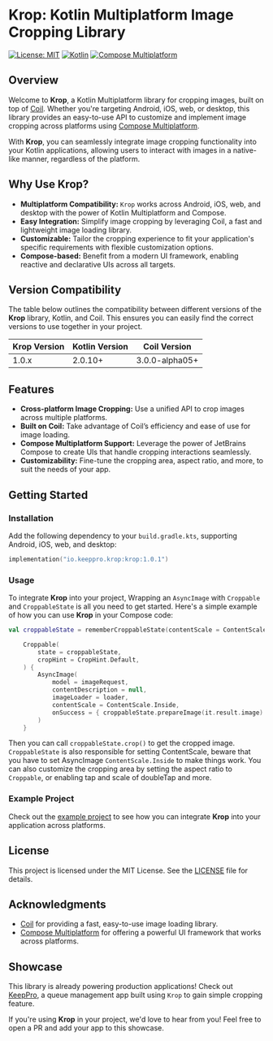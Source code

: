
# Krop: Kotlin Multiplatform Image Cropping Library

[![License: MIT](https://img.shields.io/badge/License-MIT-yellow.svg)](https://opensource.org/licenses/MIT)
[![Kotlin](https://img.shields.io/badge/kotlin-multiplatform-blue)](https://kotlinlang.org/)
[![Compose Multiplatform](https://img.shields.io/badge/Compose-Multiplatform-green)](https://github.com/JetBrains/compose-multiplatform)

## Overview

Welcome to **Krop**, a Kotlin Multiplatform library for cropping images, built on top of [Coil](https://coil-kt.github.io/coil/). Whether you're targeting Android, iOS, web, or desktop, this library provides an easy-to-use API to customize and implement image cropping across platforms using [Compose Multiplatform](https://github.com/JetBrains/compose-multiplatform).

With **Krop**, you can seamlessly integrate image cropping functionality into your Kotlin applications, allowing users to interact with images in a native-like manner, regardless of the platform.

## Why Use Krop?

- **Multiplatform Compatibility:** `Krop` works across Android, iOS, web, and desktop with the power of Kotlin Multiplatform and Compose.
- **Easy Integration:** Simplify image cropping by leveraging Coil, a fast and lightweight image loading library.
- **Customizable:** Tailor the cropping experience to fit your application's specific requirements with flexible customization options.
- **Compose-based:** Benefit from a modern UI framework, enabling reactive and declarative UIs across all targets.

## Version Compatibility

The table below outlines the compatibility between different versions of the **Krop** library, Kotlin, and Coil. This ensures you can easily find the correct versions to use together in your project.

| **Krop Version** | **Kotlin Version** | **Coil Version**         |
|------------------|--------------------|--------------------------|
| 1.0.x            | 2.0.10+            | 3.0.0-alpha05+           |

## Features

- **Cross-platform Image Cropping:** Use a unified API to crop images across multiple platforms.
- **Built on Coil:** Take advantage of Coil’s efficiency and ease of use for image loading.
- **Compose Multiplatform Support:** Leverage the power of JetBrains Compose to create UIs that handle cropping interactions seamlessly.
- **Customizability:** Fine-tune the cropping area, aspect ratio, and more, to suit the needs of your app.

## Getting Started

### Installation

Add the following dependency to your `build.gradle.kts`, supporting Android, iOS, web, and desktop:

```kotlin
implementation("io.keeppro.krop:krop:1.0.1")
```

### Usage

To integrate **Krop** into your project, Wrapping an `AsyncImage` with `Croppable` and `CroppableState` is all you need to get started. Here's a simple example of how you can use **Krop** in your Compose code:

```kotlin
val croppableState = rememberCroppableState(contentScale = ContentScale.Crop)

    Croppable(
        state = croppableState,
        cropHint = CropHint.Default, 
    ) {
        AsyncImage(
            model = imageRequest,
            contentDescription = null,
            imageLoader = loader,
            contentScale = ContentScale.Inside,
            onSuccess = { croppableState.prepareImage(it.result.image) },
        )
    }
```

Then you can call `croppableState.crop()` to get the cropped image.
`CroppableState` is also responsible for setting ContentScale, beware that you have to set AsyncImage `ContentScale.Inside` to make things work. 
You can also customize the cropping area by setting the aspect ratio to `Croppable`, or enabling tap and scale of doubleTap and more.

### Example Project

Check out the [example project](https://github.com/timhuang1018/Krop/tree/main/sample-multiplatform) to see how you can integrate **Krop** into your application across platforms.

## License

This project is licensed under the MIT License. See the [LICENSE](LICENSE) file for details.

## Acknowledgments

- [Coil](https://coil-kt.github.io/coil/) for providing a fast, easy-to-use image loading library.
- [Compose Multiplatform](https://github.com/JetBrains/compose-multiplatform) for offering a powerful UI framework that works across platforms.

## Showcase

This library is already powering production applications! Check out [KeepPro](https://keeppro.io), a queue management app built using `Krop` to gain simple cropping feature.

If you're using **Krop** in your project, we'd love to hear from you! Feel free to open a PR and add your app to this showcase.

